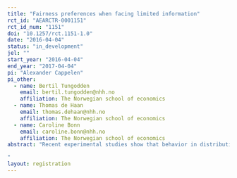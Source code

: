```yaml
---
title: "Fairness preferences when facing limited information"
rct_id: "AEARCTR-0001151"
rct_id_num: "1151"
doi: "10.1257/rct.1151-1.0"
date: "2016-04-04"
status: "in_development"
jel: ""
start_year: "2016-04-04"
end_year: "2017-04-04"
pi: "Alexander Cappelen"
pi_other:
  - name: Bertil Tungodden
    email: bertil.tungodden@nhh.no
    affiliation: The Norwegian school of economics
  - name: Thomas de Haan
    email: thomas.dehaan@nhh.no
    affiliation: The Norwegian school of economics
  - name: Caroline Bonn
    email: caroline.bonn@nhh.no
    affiliation: The Norwegian school of economics
abstract: "Recent experimental studies show that behavior in distributional situations can be traced back to a variety of fairness ideals and that the majority of people can be characterized as meritocrats distinguishing between personal factors (effort and talent) and impersonal factors (luck) when it comes to the attribution of responsibility for an outcome. However, in many situations the extend to which an achievement is determined by an individual's performance or luck is not directly observable and often remains unknown. In this project, we therefore aim to answer the following research question: What happens to people's willingness to redistribute earnings if there exists uncertainty about the role of luck and merit in the production of these earnings?
"
layout: registration
---
```


